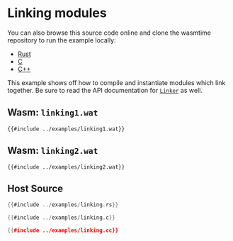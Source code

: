 # Linking modules

You can also browse this source code online and clone the wasmtime
repository to run the example locally:

* [Rust](https://github.com/bytecodealliance/wasmtime/blob/main/examples/linking.rs)
* [C](https://github.com/bytecodealliance/wasmtime/blob/main/examples/linking.c)
* [C++](https://github.com/bytecodealliance/wasmtime/blob/main/examples/linking.cc)

This example shows off how to compile and instantiate modules which link
together. Be sure to read the API documentation for [`Linker`] as well.

[`Linker`]: https://docs.rs/wasmtime/0.26.0/wasmtime/struct.Linker.html

## Wasm: `linking1.wat`

```wat
{{#include ../examples/linking1.wat}}
```

## Wasm: `linking2.wat`

```wat
{{#include ../examples/linking2.wat}}
```

## Host Source

<!-- langtabs-start -->

```rust
{{#include ../examples/linking.rs}}
```

```c
{{#include ../examples/linking.c}}
```

```cpp
{{#include ../examples/linking.cc}}
```

<!-- langtabs-end -->
